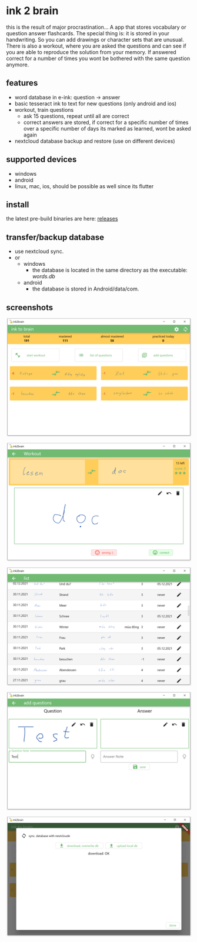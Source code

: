 # ink 2 brain

this is the result of major procrastination... A app that stores vocabulary or question answer flashcards. The special thing is: it is stored in your handwriting. So you can add drawings or character sets that are unusual. There is also a workout, where you are asked the questions and can see if you are able to reproduce the solution from your memory. If answered correct for a number of times you wont be bothered with the same question anymore.

## features

* word database in e-ink: question -> answer
* basic tesseract ink to text for new questions (only android and ios)
* workout, train questions
  * ask 15 questions, repeat until all are correct
  * correct answers are stored, if correct for a specific number of times over a specific number of days its marked as learned, wont be asked again
* nextcloud database backup and restore (use on different devices)

## supported devices

* windows
* android
* linux, mac, ios, should be possible as well since its flutter

## install

the latest pre-build binaries are here: [releases](https://github.com/juri117/ink-to-brain/releases)


## transfer/backup database

* use nextcloud sync.
* or
  * windows
    * the database is located in the same directory as the executable: *words.db*
  * android
    * the database is stored in Android/data/com.

## screenshots

![](doc/img/../../docs/img/screen_home.png)

![](doc/img/../../docs/img/screen_workout.png)

![](doc/img/../../docs/img/screen_list.png)

![](doc/img/../../docs/img/screen_new_question.png)

![](doc/img/../../docs/img/screen_sync.png)
